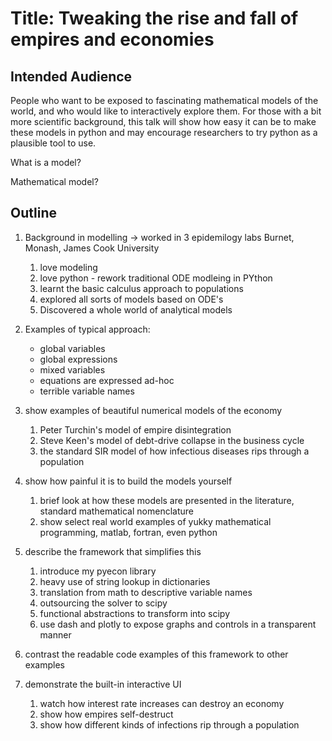 

# Title: Tweaking the rise and fall of empires and economies

## Intended Audience

People who want to be exposed to fascinating mathematical models of the world, and who would like to interactively explore them. For those with a bit more scientific background, this talk will show how easy it can be to make these models in python and may encourage researchers to try python as a plausible tool to use.

What is a model?

Mathematical model?


## Outline

1. Background in modelling -> worked in 3 epidemilogy labs Burnet, Monash, James Cook University
   1. love modeling
   2. love python - rework traditional ODE modleing in PYthon
   2. learnt the basic calculus approach to populations 
   3. explored all sorts of models based on ODE's
   4. Discovered a whole world of analytical models
2. Examples of typical approach:
   - global variables
   - global expressions
   - mixed variables
   - equations are expressed ad-hoc
   - terrible variable names
   
1. show examples of beautiful numerical models of the economy
    1. Peter Turchin's model of empire disintegration
    2. Steve Keen's model of debt-drive collapse in the business cycle
    3. the standard SIR model of how infectious diseases rips through a population
2. show how painful it is to build the models yourself
    1. brief look at how these models are presented in the literature, standard mathematical nomenclature
    2. show select real world examples of yukky mathematical programming, matlab, fortran, even python
3. describe the framework that simplifies this
    1. introduce my pyecon library 
    2. heavy use of string lookup in dictionaries
    3. translation from math to descriptive variable names
    4. outsourcing the solver to scipy
    5. functional abstractions to transform into scipy
    6. use dash and plotly to expose graphs and controls in a transparent manner   
4. contrast the readable code examples of this framework to other examples
5. demonstrate the built-in interactive UI
    1. watch how interest rate increases can destroy an economy
    2. show how empires self-destruct
    3. show how different kinds of infections rip through a population
